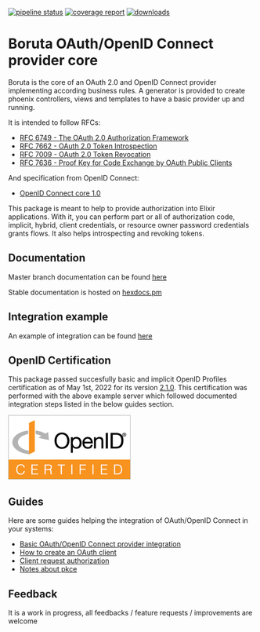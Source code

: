 [![pipeline status](https://gitlab.com/patatoid/boruta_auth/badges/master/pipeline.svg)](https://gitlab.com/patatoid/boruta_auth/-/commits/master)
[![coverage report](https://gitlab.com/patatoid/boruta_auth/badges/master/coverage.svg)](https://gitlab.com/patatoid/boruta_auth/-/commits/master)
[![downloads](https://img.shields.io/hexpm/dt/boruta)](https://hex.pm/packages/boruta)

# Boruta OAuth/OpenID Connect provider core
Boruta is the core of an OAuth 2.0 and OpenID Connect provider implementing according business rules. A generator is provided to create phoenix controllers, views and templates to have a basic provider up and running.

It is intended to follow RFCs:
- [RFC 6749 - The OAuth 2.0 Authorization Framework](https://tools.ietf.org/html/rfc6749)
- [RFC 7662 - OAuth 2.0 Token Introspection](https://tools.ietf.org/html/rfc7662)
- [RFC 7009 - OAuth 2.0 Token Revocation](https://tools.ietf.org/html/rfc7009)
- [RFC 7636 - Proof Key for Code Exchange by OAuth Public Clients](https://tools.ietf.org/html/rfc7636)

And specification from OpenID Connect:
- [OpenID Connect core 1.0](https://openid.net/specs/openid-connect-core-1_0.html)

This package is meant to help to provide authorization into Elixir applications. With it, you can perform part or all of authorization code, implicit, hybrid, client credentials, or resource owner password credentials grants flows. It also helps introspecting and revoking tokens.

## Documentation
Master branch documentation can be found [here](https://patatoid.gitlab.io/boruta_auth/readme.html)

Stable documentation is hosted on [hexdocs.pm](https://hexdocs.pm/boruta/api-reference.html)

## Integration example
An example of integration can be found [here](https://gitlab.com/patatoid/boruta_example)

## OpenID Certification

This package passed succesfully basic and implicit OpenID Profiles certification as of May 1st, 2022 for its version [2.1.0](https://hex.pm/packages/boruta/2.1.0). This certification was performed with the above example server which followed documented integration steps listed in the below guides section.

![OpenID Certification watermark](images/oid-certification-mark.png)

## Guides

Here are some guides helping the integration of OAuth/OpenID Connect in your systems:

- [Basic OAuth/OpenID Connect provider integration](guides/provider_integration.md)
- [How to create an OAuth client](guides/create_client.md)
- [Client request authorization](guides/authorize_requests.md)
- [Notes about pkce](guides/pkce.md)

## Feedback
It is a work in progress, all feedbacks / feature requests / improvements are welcome
